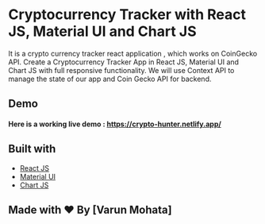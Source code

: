 # Cryptocurrency Tracker with React JS, Material UI and Chart JS

It is a crypto currency tracker react application , which works on CoinGecko API. Create a Cryptocurrency Tracker App in React JS, Material UI and Chart JS with full responsive functionality. We will use Context API to manage the state of our app and Coin Gecko API for backend.

## Demo
#### Here is a working live demo :  https://crypto-hunter.netlify.app/

## Built with 

- [React JS](https://reactjs.org/)
- [Material UI](https://v4.mui.com/)
- [Chart JS](https://reactchartjs.github.io/react-chartjs-2/#/)

## Made with ♥ By [Varun Mohata]
